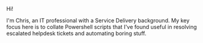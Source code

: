 Hi!

I'm Chris, an IT professional with a Service Delivery background. My key focus here is to collate Powershell scripts that I've found useful in resolving escalated helpdesk tickets and automating boring stuff.



<!---
chris-topping-utils/chris-topping-utils is a ✨ special ✨ repository because its `README.md` (this file) appears on your GitHub profile.
You can click the Preview link to take a look at your changes.
--->
